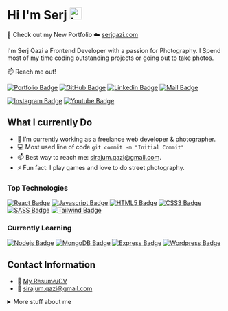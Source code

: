 # Hi I'm Serj <img src="https://user-images.githubusercontent.com/1303154/88677602-1635ba80-d120-11ea-84d8-d263ba5fc3c0.gif" width="28px" height="28px" alt="hi">

🚀 Check out my New Portfolio ☁️ [serjqazi.com](https://serjqazi.com)

I'm Serj Qazi a Frontend Developer with a passion for Photography. I Spend most of my time coding outstanding projects or going out to take photos.

:mailbox: Reach me out!

[![Portfolio Badge](https://img.shields.io/badge/-serjqazi.com-0e76a8?style=flat&labelColor=0e76a8&logo=googlechrome&logoColor=white)](https://www.serjqazi.com) [![GitHub Badge](https://img.shields.io/badge/-@qaziserj-1ca0f1?style=flat&labelColor=1ca0f1&logo=github&logoColor=white&link=https://github.com/SerjQazi)](https://github.com/SerjQazi) [![Linkedin Badge](https://img.shields.io/badge/-SerjQazi-0e76a8?style=flat&labelColor=0e76a8&logo=linkedin&logoColor=white)](https://www.linkedin.com/in/serjqazi/) [![Mail Badge](https://img.shields.io/badge/-sirajum.qazi-c0392b?style=flat&labelColor=c0392b&logo=gmail&logoColor=white)](mailto:sirajum.qazi@gmail.com)

[![Instagram Badge](https://img.shields.io/badge/-@serjqazi_photography-e84393?style=flat&labelColor=e84393&logo=instagram&logoColor=white)](https://instagram.com/serjqazi_photography) [![Youtube Badge](https://img.shields.io/badge/-@serjqaziphotography-e74c3c?style=flat&labelColor=e74c3c&logo=youtube&logoColor=white)](https://youtube.com/@serjqaziphotography)



## What I currently Do

- 🔭 I’m currently working as a freelance web developer & photographer.
- :computer: Most used line of code `git commit -m "Initial Commit"`
- 📫 Best way to reach me: sirajum.qazi@gmail.com.
- ⚡ Fun fact: I play games and love to do street photography.

### Top Technologies

<!-- TODO: Make technologies links takes you to repositories -->

[![React Badge](https://img.shields.io/badge/-React-61DBFB?style=for-the-badge&labelColor=black&logo=react&logoColor=61DBFB)](#) [![Javascript Badge](https://img.shields.io/badge/-Javascript-F0DB4F?style=for-the-badge&labelColor=black&logo=javascript&logoColor=F0DB4F)](#) [![HTML5 Badge](https://img.shields.io/badge/-HTML5-e34f26?style=for-the-badge&labelColor=black&logo=html5&logoColor=E34F26)](#) [![CSS3 Badge](https://img.shields.io/badge/-CSS3-1572B6?style=for-the-badge&labelColor=black&logo=css3&logoColor=1572B6)](#) [![SASS Badge](https://img.shields.io/badge/-SASS-CC6699?style=for-the-badge&labelColor=black&logo=sass&logoColor=CC6699)](#) [![Tailwind Badge](https://img.shields.io/badge/-Tailwind-06B6D4?style=for-the-badge&labelColor=black&logo=tailwindcss&logoColor=06B6D4)](#)

### Currently Learning

[![Nodejs Badge](https://img.shields.io/badge/-Nodejs-3C873A?style=for-the-badge&labelColor=black&logo=node.js&logoColor=3C873A)](#) [![MongoDB Badge](https://img.shields.io/badge/-Mongo%20DB-FF9900?style=for-the-badge&labelColor=black&logo=mongodb&logoColor=FF9900)](#) [![Express Badge](https://img.shields.io/badge/-Express-65C179?style=for-the-badge&labelColor=black&logo=express&logoColor=65C179)](#) [![Wordpress Badge](https://img.shields.io/badge/-Wordpress-21759B?style=for-the-badge&labelColor=black&logo=wordpress&logoColor=21759B)](#) 

## Contact Information

- :paperclip: [My Resume/CV](https://github.com/SerjQazi/SerjQazi/blob/master/resume/serjqaz-resume.pdf)
- :email: sirajum.qazi@gmail.com

<details>
<summary>
  More stuff about me
</summary>

<br >

## Experiences
### Intermediate Frontend Developer
#### BMO Financial Group

• Built accessible & responsive web pages on BMO.com & BMOHarris.com <br />
• Developed new React components and refactored existing components <br />
• Maintained a consistent design language using utility-first CSS frameworks, similar to Tailwind <br />
• Prepared deployment artifacts for QA, preview and production environments <br />
• deployed artifacts using Python scripts & OpenText's WEM <br />
• Worked in an agile environment using Kanban methodologies <br />

Tech Stack :<br />
• React • JavaScript • HTML5 • Tailwind • RESTful API • Bitbucket <br />
• Figma • Agile Methodologies (Rally & Confluence)<br />


### Frontend Developer
#### Novela Neurotechnologies Inc.

• Built components with React and JavaScript to integrate API data in an intuitive UX design<br />
• Refactored existing web application to be fully mobile compatible<br />
• Designed a new application using Figma<br />
• Developed the new application using React, Material UI and Ant Design<br />
• Developed a new application from scratch using React.js and libraries such as MaterialUI and Ant Design.<br />
• Created API schemas for new APIs<br />

Tech Stack :<br />
• React • JavaScript • HTML5 • CSS3 • SASS • Material UI • Ant Design <br />
• RESTful API • Firebase • GitHub • Figma • Jira • Confluence<br />


## Education
### Frontend Development
#### Juno College of Technology 2020 - 2021
Tech Stack :
• React • JavaScript ES6+ • HTML5 • CSS3 • SASS • Responsive Design • RESTful API • Firebase • GitHub


#### Coding Stats

<!--START_SECTION:waka-->

```text
React       15 hrs 41 mins  ████████████████████▓░░░░   82.29 %
JavaScript  1 hr 50 mins    ██▒░░░░░░░░░░░░░░░░░░░░░░   09.61 %
SASS        1 hr 27 mins    ██░░░░░░░░░░░░░░░░░░░░░░░   07.63 %
Tailwind    2 mins          ░░░░░░░░░░░░░░░░░░░░░░░░░   00.25 %
HTML        2 mins          ░░░░░░░░░░░░░░░░░░░░░░░░░   00.19 %
```

<!--END_SECTION:waka-->

#### Github Stats

![github stats](https://github-readme-stats.vercel.app/api?username=SerjQazi&count_private=true&theme=tokyonight&hide=contribs,prs&card_width=900) 
![GitHub streak stats](https://streak-stats.demolab.com/?user=SerjQazi&theme=tokyonight&hide=contribs,prs&card_width=900)  


</details>